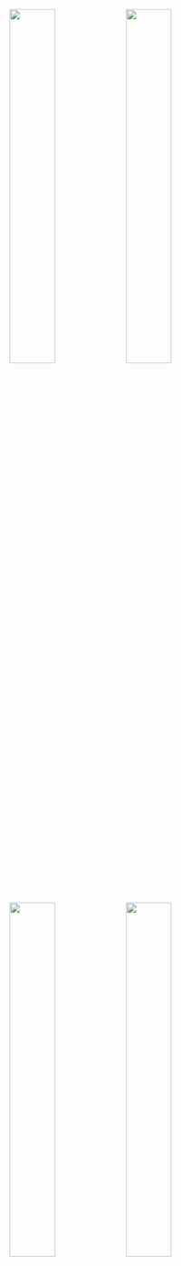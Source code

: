 
<p width="100%">
    <img width="40%" src="https://github.com/daengjun/PetStrory/assets/98893006/b1bde6d8-08e1-437f-bbbc-dd70b08a61ca"> 
    <img width="40%" src="https://github.com/daengjun/PetStrory/assets/98893006/a3de1267-8b38-4544-bb7c-5de347852781"> 
</p>


  <p dir="auto">  
<a target="_blank" rel="noopener noreferrer nofollow" href="https://github.com/daengjun/PetStrory/assets/98893006/b1bde6d8-08e1-437f-bbbc-dd70b08a61ca"><img width="40%" src="https://github.com/daengjun/PetStrory/assets/98893006/b1bde6d8-08e1-437f-bbbc-dd70b08a61ca" style="max-width: 100%;"></a>
<a target="_blank" rel="noopener noreferrer nofollow" href="[https://user-images.githubusercontent.com/30336663/140635950-fecd1d26-ea59-473d-8c1e-371f5cd96c13.jpg](https://github.com/daengjun/PetStrory/assets/98893006/a3de1267-8b38-4544-bb7c-5de347852781)"><img width="40%" src="[https://user-images.githubusercontent.com/30336663/140635950-fecd1d26-ea59-473d-8c1e-371f5cd96c13.jpg](https://github.com/daengjun/PetStrory/assets/98893006/a3de1267-8b38-4544-bb7c-5de347852781)https://github.com/daengjun/PetStrory/assets/98893006/a3de1267-8b38-4544-bb7c-5de347852781" style="max-width: 100%;"></a>
</p>
